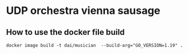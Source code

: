 # UDP orchestra vienna sausage

## How to use the docker file build

`docker image build -t dai/musician  --build-arg="GO_VERSION=1.19" .`

